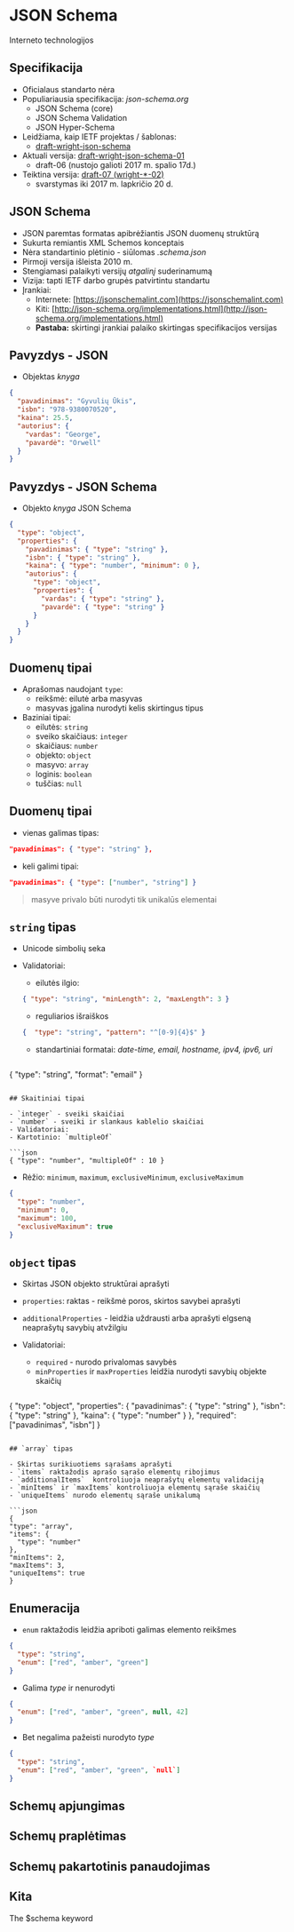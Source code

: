 # JSON Schema

Interneto technologijos

## Specifikacija

- Oficialaus standarto nėra
- Populiariausia specifikacija: _json-schema.org_
  - JSON Schema (core)
  - JSON Schema Validation
  - JSON Hyper-Schema
- Leidžiama, kaip IETF projektas / šablonas:
  - [draft-wright-json-schema](https://datatracker.ietf.org/doc/draft-wright-json-schema/)
- Aktuali versija: [draft-wright-json-schema-01](https://tools.ietf.org/html/draft-wright-json-schema-01)
  - draft-06 (nustojo galioti 2017 m. spalio 17d.)
- Teiktina versija: [draft-07 (wright-\*-02)](http://json-schema.org/work-in-progress)
  - svarstymas iki 2017 m. lapkričio 20 d.


## JSON Schema

- JSON paremtas formatas apibrėžiantis JSON duomenų struktūrą
- Sukurta remiantis XML Schemos konceptais
- Nėra standartinio plėtinio - siūlomas _.schema.json_
- Pirmoji versija išleista 2010 m.
- Stengiamasi palaikyti versijų _atgalinį_ suderinamumą
- Vizija: tapti IETF darbo grupės patvirtintu standartu
- Įrankiai:
  - Internete: [https://jsonschemalint.com](https://jsonschemalint.com)
  - Kiti: [http://json-schema.org/implementations.html](http://json-schema.org/implementations.html)
  - **Pastaba:** skirtingi įrankiai palaiko skirtingas specifikacijos versijas

## Pavyzdys - JSON

- Objektas _knyga_

```json
{
  "pavadinimas": "Gyvulių Ūkis",
  "isbn": "978-9380070520",
  "kaina": 25.5,
  "autorius": {
    "vardas": "George",
    "pavardė": "Orwell"
  }
}
```

## Pavyzdys - JSON Schema

- Objekto _knyga_ JSON Schema

```json
{
  "type": "object",
  "properties": {
    "pavadinimas": { "type": "string" },
    "isbn": { "type": "string" },
    "kaina": { "type": "number", "minimum": 0 },
    "autorius": {
      "type": "object",
      "properties": {
        "vardas": { "type": "string" },
        "pavardė": { "type": "string" }
      }
    }
  }
}

```

## Duomenų tipai

- Aprašomas naudojant `type`:
  - reikšmė: eilutė arba masyvas
  - masyvas įgalina nurodyti kelis skirtingus tipus
- Baziniai tipai:
  - eilutės: `string`
  - sveiko skaičiaus: `integer`
  - skaičiaus: `number`
  - objekto: `object`
  - masyvo: `array`
  - loginis: `boolean`
  - tuščias: `null`

## Duomenų tipai

- vienas galimas tipas:

```json
"pavadinimas": { "type": "string" },
```

- keli galimi tipai:

```json
"pavadinimas": { "type": ["number", "string"] }
```

> masyve privalo būti nurodyti tik unikalūs elementai

## `string` tipas

- Unicode simbolių seka
- Validatoriai:
  - eilutės ilgio:

  ```json
  { "type": "string", "minLength": 2, "maxLength": 3 }
  ```

  - reguliarios išraiškos

  ```json
  {  "type": "string", "pattern": "^[0-9]{4}$" }
  ```

  - standartiniai formatai: _date-time, email, hostname, ipv4, ipv6, uri_

  ```json
{  "type": "string", "format": "email" }
  ```

## Skaitiniai tipai

- `integer` - sveiki skaičiai
- `number` - sveiki ir slankaus kablelio skaičiai
- Validatoriai:
  - Kartotinio: `multipleOf`
  
  ```json 
  { "type": "number", "multipleOf" : 10 }  
  ```

  - Rėžio: `minimum`, `maximum`, `exclusiveMinimum`, `exclusiveMaximum`

  ```json
  {
    "type": "number",
    "minimum": 0,
    "maximum": 100,
    "exclusiveMaximum": true
  }
  ```

## `object` tipas

- Skirtas JSON objekto struktūrai aprašyti
- `properties`: raktas - reikšmė poros, skirtos savybei aprašyti
- `additionalProperties` - leidžia uždrausti arba aprašyti elgseną neaprašytų savybių atvžilgiu
- Validatoriai:
  - `required` - nurodo privalomas savybės
  - `minProperties` ir `maxProperties` leidžia nurodyti savybių objekte skaičių

  ```json
{ "type": "object",
  "properties": {
    "pavadinimas": { "type": "string" },
    "isbn":        { "type": "string" },
    "kaina":       { "type": "number" }
  },
  "required": ["pavadinimas", "isbn"] }
  ```

## `array` tipas

- Skirtas surikiuotiems sąrašams aprašyti
- `items` raktažodis aprašo sąrašo elementų ribojimus
- `additionalItems`  kontroliuoja neaprašytų elementų validaciją
- `minItems` ir `maxItems` kontroliuoja elementų sąraše skaičių
- `uniqueItems` nurodo elementų sąraše unikalumą

```json
{
  "type": "array",
  "items": {
    "type": "number"
  },
  "minItems": 2,
  "maxItems": 3,
  "uniqueItems": true
}

```

## Enumeracija

- `enum` raktažodis leidžia apriboti galimas elemento reikšmes

```json
{
  "type": "string",
  "enum": ["red", "amber", "green"]
}
```

- Galima _type_ ir nenurodyti

```json
{
  "enum": ["red", "amber", "green", null, 42]
}
```

- Bet negalima pažeisti nurodyto _type_

```json
{
  "type": "string",
  "enum": ["red", "amber", "green", `null`]
}
```

## Schemų apjungimas



## Schemų praplėtimas

## Schemų pakartotinis panaudojimas

## Kita

The $schema keyword

